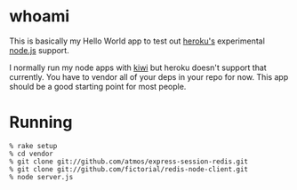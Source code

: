 whoami
======

This is basically my Hello World app to test out [heroku's][heroku] experimental [node.js][node] support.

I normally run my node apps with [kiwi][kiwi] but heroku doesn't support that
currently.  You have to vendor all of your deps in your repo for now.  This app
should be a good starting point for most people.

Running
=======

    % rake setup
    % cd vendor
    % git clone git://github.com/atmos/express-session-redis.git
    % git clone git://github.com/fictorial/redis-node-client.git
    % node server.js


[heroku]: http://heroku.com
[node]: http://nodejs.org
[kiwi]: http://github.com/visionmedia/kiwi
